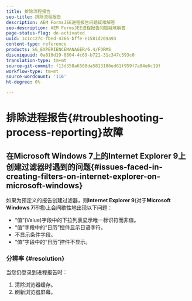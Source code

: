 ```yaml
---
title: 排除流程报告
seo-title: 排除流程报告
description: AEM FormsJEE进程报告问题疑难解答
seo-description: AEM FormsJEE进程报告问题疑难解答
page-status-flag: de-activated
uuid: 1c1cc27c-fbed-4366-bffe-e1581d269a93
content-type: reference
products: SG_EXPERIENCEMANAGER/6.4/FORMS
discoiquuid: 0a818d19-8804-4c69-b721-31c347c593c0
translation-type: tm+mt
source-git-commit: f13d358a6508da5813186ed61f959f7a84e6c19f
workflow-type: tm+mt
source-wordcount: '116'
ht-degree: 0%

---
```



# 排除进程报告{#troubleshooting-process-reporting}故障

## 在Microsoft Windows 7上的Internet Explorer 9上创建过滤器时遇到的问题{#issues-faced-in-creating-filters-on-internet-explorer-on-microsoft-windows}

如果为预定义的报告创建过滤器，则&#x200B;**Internet Explorer 9**(对于&#x200B;**Microsoft Windows 7**&#x200B;环境)上会间歇性地出现以下问题：

* “值”(Value)字段中的下拉列表显示唯一标识符而非值。
* “值”字段中的“日历”控件显示日语字符。
* 不显示条件字段。
* “值”字段中的“日历”控件不显示。

### 分辨率 {#resolution}

当您仍登录到进程报告时：

1. 清除浏览器缓存。
1. 刷新浏览器屏幕。

